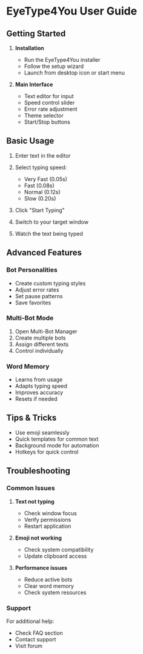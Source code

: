 # EyeType4You User Guide

## Getting Started

1. **Installation**
   - Run the EyeType4You installer
   - Follow the setup wizard
   - Launch from desktop icon or start menu

2. **Main Interface**
   - Text editor for input
   - Speed control slider
   - Error rate adjustment
   - Theme selector
   - Start/Stop buttons

## Basic Usage

1. Enter text in the editor
2. Select typing speed:
   - Very Fast (0.05s)
   - Fast (0.08s)
   - Normal (0.12s)
   - Slow (0.20s)

3. Click "Start Typing"
4. Switch to your target window
5. Watch the text being typed

## Advanced Features

### Bot Personalities
- Create custom typing styles
- Adjust error rates
- Set pause patterns
- Save favorites

### Multi-Bot Mode
1. Open Multi-Bot Manager
2. Create multiple bots
3. Assign different texts
4. Control individually

### Word Memory
- Learns from usage
- Adapts typing speed
- Improves accuracy
- Resets if needed

## Tips & Tricks

- Use emoji seamlessly
- Quick templates for common text
- Background mode for automation
- Hotkeys for quick control

## Troubleshooting

### Common Issues
1. **Text not typing**
   - Check window focus
   - Verify permissions
   - Restart application

2. **Emoji not working**
   - Check system compatibility
   - Update clipboard access

3. **Performance issues**
   - Reduce active bots
   - Clear word memory
   - Check system resources

### Support

For additional help:
- Check FAQ section
- Contact support
- Visit forum